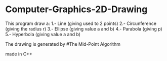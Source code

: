 # Computer-Graphics-2D-Drawing

This program draw a:
1.- Line (giving used to 2 points)
2.- Circunference (giving the radius r)
3.- Ellipse (giving value a and b)
4.- Parabola (giving p)
5.- Hyperbola (giving value a and b)

The drawing is generated by
#The Mid-Point Algorithm

made in C++
